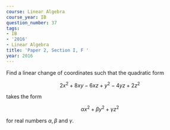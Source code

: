 ```yaml
---
course: Linear Algebra
course_year: IB
question_number: 37
tags:
- IB
- '2016'
- Linear Algebra
title: 'Paper 2, Section I, F '
year: 2016
---
```




Find a linear change of coordinates such that the quadratic form

$$2 x^{2}+8 x y-6 x z+y^{2}-4 y z+2 z^{2}$$

takes the form

$$\alpha x^{2}+\beta y^{2}+\gamma z^{2}$$

for real numbers $\alpha, \beta$ and $\gamma$.